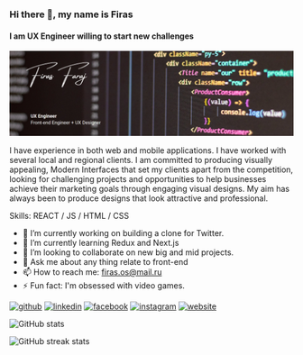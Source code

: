 ### Hi there 👋, my name is Firas
#### I am UX Engineer willing to start new challenges
![I am UX Engineer willing to start new challenges](https://github.com/uxefiras/uxefiras/blob/main/Margarita%20Perez.png)

I have experience in both web and mobile applications. I have worked with several local and regional clients. I am committed to producing visually appealing, Modern Interfaces that set my clients apart from the competition, looking for challenging projects and opportunities to help businesses achieve their marketing goals through engaging visual designs. My aim has always been to produce designs that look attractive and professional.

Skills: REACT / JS / HTML / CSS

- 🔭 I’m currently working on building a clone for Twitter. 
- 🌱 I’m currently learning Redux and Next.js 
- 👯 I’m looking to collaborate on new big and mid projects. 
- 💬 Ask me about any thing relate to front-end  
- 📫 How to reach me: firas.os@mail.ru  
- ⚡ Fun fact: I'm obsessed with video games. 


[<img src='https://cdn.jsdelivr.net/npm/simple-icons@3.0.1/icons/github.svg' alt='github' height='40'>](https://github.com/uxefiras)  [<img src='https://cdn.jsdelivr.net/npm/simple-icons@3.0.1/icons/linkedin.svg' alt='linkedin' height='40'>](https://www.linkedin.com/in/uxefiras/)  [<img src='https://cdn.jsdelivr.net/npm/simple-icons@3.0.1/icons/facebook.svg' alt='facebook' height='40'>](https://www.facebook.com/Firas.M.Faraj)  [<img src='https://cdn.jsdelivr.net/npm/simple-icons@3.0.1/icons/instagram.svg' alt='instagram' height='40'>](https://www.instagram.com/uxefiras/)  [<img src='https://cdn.jsdelivr.net/npm/simple-icons@3.0.1/icons/icloud.svg' alt='website' height='40'>](https://ffaraj8.wixsite.com/firas-faraj)  

![GitHub stats](https://github-readme-stats.vercel.app/api?username=uxefiras&show_icons=true)  

![GitHub streak stats](https://github-readme-streak-stats.herokuapp.com/?user=uxefiras)  

